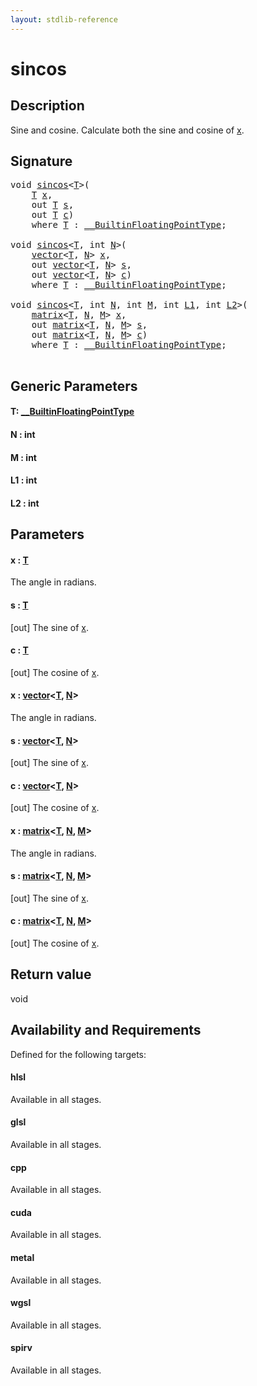 ```yaml
---
layout: stdlib-reference
---
```


# sincos

## Description

Sine and cosine.
Calculate both the sine and cosine of <span class='code'><a href="sincos.html#decl-x" class="code_param">x</a></span>.



## Signature 

<pre>
<span class="code_keyword">void</span> <a href="sincos.html">sincos</a>&lt;<a href="sincos.html#typeparam-T" class="code_type">T</a>&gt;(
    <a href="sincos.html#typeparam-T" class="code_type">T</a> <a href="sincos.html#decl-x" class="code_param">x</a>,
    <span class="code_keyword">out</span> <a href="sincos.html#typeparam-T" class="code_type">T</a> <a href="sincos.html#decl-s" class="code_param">s</a>,
    <span class="code_keyword">out</span> <a href="sincos.html#typeparam-T" class="code_type">T</a> <a href="sincos.html#decl-c" class="code_param">c</a>)
    <span class='code_keyword'>where</span> <a href="sincos.html#typeparam-T" class="code_type">T</a> : <a href="../interfaces/0_builtinfloatingpointtype-029hm/index.html" class="code_type">__BuiltinFloatingPointType</a>;

<span class="code_keyword">void</span> <a href="sincos.html">sincos</a>&lt;<a href="sincos.html#typeparam-T" class="code_type">T</a>, <span class="code_keyword">int</span> <a href="sincos.html#decl-N" class="code_var">N</a>&gt;(
    <a href="../types/vector/index.html" class="code_type">vector</a>&lt;<a href="sincos.html#typeparam-T" class="code_type">T</a>, <a href="sincos.html#decl-N" class="code_var">N</a>&gt; <a href="sincos.html#decl-x" class="code_param">x</a>,
    <span class="code_keyword">out</span> <a href="../types/vector/index.html" class="code_type">vector</a>&lt;<a href="sincos.html#typeparam-T" class="code_type">T</a>, <a href="sincos.html#decl-N" class="code_var">N</a>&gt; <a href="sincos.html#decl-s" class="code_param">s</a>,
    <span class="code_keyword">out</span> <a href="../types/vector/index.html" class="code_type">vector</a>&lt;<a href="sincos.html#typeparam-T" class="code_type">T</a>, <a href="sincos.html#decl-N" class="code_var">N</a>&gt; <a href="sincos.html#decl-c" class="code_param">c</a>)
    <span class='code_keyword'>where</span> <a href="sincos.html#typeparam-T" class="code_type">T</a> : <a href="../interfaces/0_builtinfloatingpointtype-029hm/index.html" class="code_type">__BuiltinFloatingPointType</a>;

<span class="code_keyword">void</span> <a href="sincos.html">sincos</a>&lt;<a href="sincos.html#typeparam-T" class="code_type">T</a>, <span class="code_keyword">int</span> <a href="sincos.html#decl-N" class="code_var">N</a>, <span class="code_keyword">int</span> <a href="sincos.html#decl-M" class="code_var">M</a>, <span class="code_keyword">int</span> <a href="sincos.html#decl-L1" class="code_var">L1</a>, <span class="code_keyword">int</span> <a href="sincos.html#decl-L2" class="code_var">L2</a>&gt;(
    <a href="../types/matrix/index.html" class="code_type">matrix</a>&lt;<a href="sincos.html#typeparam-T" class="code_type">T</a>, <a href="sincos.html#decl-N" class="code_var">N</a>, <a href="sincos.html#decl-M" class="code_var">M</a>&gt; <a href="sincos.html#decl-x" class="code_param">x</a>,
    <span class="code_keyword">out</span> <a href="../types/matrix/index.html" class="code_type">matrix</a>&lt;<a href="sincos.html#typeparam-T" class="code_type">T</a>, <a href="sincos.html#decl-N" class="code_var">N</a>, <a href="sincos.html#decl-M" class="code_var">M</a>&gt; <a href="sincos.html#decl-s" class="code_param">s</a>,
    <span class="code_keyword">out</span> <a href="../types/matrix/index.html" class="code_type">matrix</a>&lt;<a href="sincos.html#typeparam-T" class="code_type">T</a>, <a href="sincos.html#decl-N" class="code_var">N</a>, <a href="sincos.html#decl-M" class="code_var">M</a>&gt; <a href="sincos.html#decl-c" class="code_param">c</a>)
    <span class='code_keyword'>where</span> <a href="sincos.html#typeparam-T" class="code_type">T</a> : <a href="../interfaces/0_builtinfloatingpointtype-029hm/index.html" class="code_type">__BuiltinFloatingPointType</a>;

</pre>

## Generic Parameters

####  <a id="typeparam-T"></a>T: [\_\_BuiltinFloatingPointType](../interfaces/0_builtinfloatingpointtype-029hm/index.html)
####  <a id="decl-N"></a>N  : int
####  <a id="decl-M"></a>M  : int
####  <a id="decl-L1"></a>L1  : int
####  <a id="decl-L2"></a>L2  : int

## Parameters

####  <a id="decl-x"></a>x  : [T](sincos.html#typeparam-T)
The angle in radians.

####  <a id="decl-s"></a>s  : [T](sincos.html#typeparam-T)
\[out\] The sine of <span class='code'><a href="sincos.html#decl-x" class="code_param">x</a></span>.

####  <a id="decl-c"></a>c  : [T](sincos.html#typeparam-T)
\[out\] The cosine of <span class='code'><a href="sincos.html#decl-x" class="code_param">x</a></span>.

####  <a id="decl-x"></a>x  : [vector](../types/vector/index.html)\<[T](../types/vector/index.html#typeparam-T), [N](../types/vector/index.html#decl-N)\>
The angle in radians.

####  <a id="decl-s"></a>s  : [vector](../types/vector/index.html)\<[T](../types/vector/index.html#typeparam-T), [N](../types/vector/index.html#decl-N)\>
\[out\] The sine of <span class='code'><a href="sincos.html#decl-x" class="code_param">x</a></span>.

####  <a id="decl-c"></a>c  : [vector](../types/vector/index.html)\<[T](../types/vector/index.html#typeparam-T), [N](../types/vector/index.html#decl-N)\>
\[out\] The cosine of <span class='code'><a href="sincos.html#decl-x" class="code_param">x</a></span>.

####  <a id="decl-x"></a>x  : [matrix](../types/matrix/index.html)\<[T](../types/matrix/t-0.html), [N](../types/matrix/index.html#decl-N), [M](../types/matrix/index.html#decl-M)\>
The angle in radians.

####  <a id="decl-s"></a>s  : [matrix](../types/matrix/index.html)\<[T](../types/matrix/t-0.html), [N](../types/matrix/index.html#decl-N), [M](../types/matrix/index.html#decl-M)\>
\[out\] The sine of <span class='code'><a href="sincos.html#decl-x" class="code_param">x</a></span>.

####  <a id="decl-c"></a>c  : [matrix](../types/matrix/index.html)\<[T](../types/matrix/t-0.html), [N](../types/matrix/index.html#decl-N), [M](../types/matrix/index.html#decl-M)\>
\[out\] The cosine of <span class='code'><a href="sincos.html#decl-x" class="code_param">x</a></span>.


## Return value
void


## Availability and Requirements

Defined for the following targets:

#### hlsl
Available in all stages.

#### glsl
Available in all stages.

#### cpp
Available in all stages.

#### cuda
Available in all stages.

#### metal
Available in all stages.

#### wgsl
Available in all stages.

#### spirv
Available in all stages.



